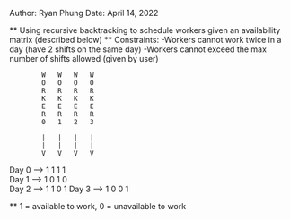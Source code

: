 Author: Ryan Phung
Date: April 14, 2022

** Using recursive backtracking to schedule workers given an availability matrix (described below)
** Constraints: 
    -Workers cannot work twice in a day (have 2 shifts on the same day)
    -Workers cannot exceed the max number of shifts allowed (given by user)

            W   W   W   W
            O   O   O   O
            R   R   R   R
            K   K   K   K
            E   E   E   E
            R   R   R   R
            0   1   2   3

            |   |   |   |
            |   |   |   |
            V   V   V   V

Day 0 -->   1   1   1   1   
Day 1 -->   1   0   1   0   
Day 2 -->   1   1   0   1
Day 3 -->   1   0   0   1

** 1 = available to work, 0 = unavailable to work

